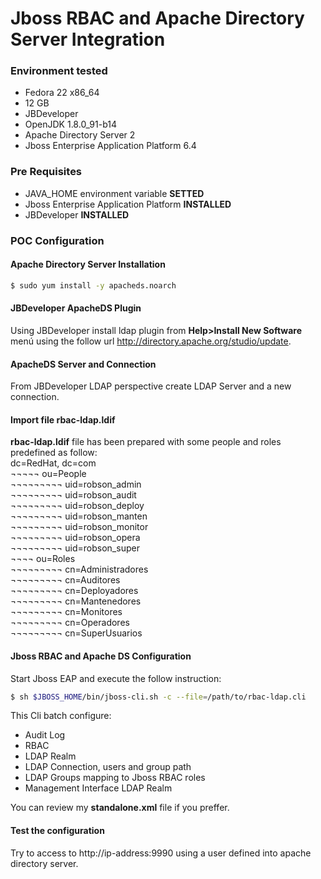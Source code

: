 # Jboss RBAC and Apache Directory Server Integration

### Environment tested
- Fedora 22 x86_64
- 12 GB
- JBDeveloper
- OpenJDK 1.8.0_91-b14
- Apache Directory Server 2
- Jboss Enterprise Application Platform 6.4

### Pre Requisites
- JAVA_HOME environment variable **SETTED**
- Jboss Enterprise Application Platform **INSTALLED**
- JBDeveloper **INSTALLED**

### POC Configuration
#### Apache Directory Server Installation
```sh
$ sudo yum install -y apacheds.noarch
```

#### JBDeveloper ApacheDS Plugin
Using JBDeveloper install ldap plugin from **Help>Install New Software** menú using the follow url
http://directory.apache.org/studio/update.

#### ApacheDS Server and Connection
From JBDeveloper LDAP perspective create LDAP Server and a new connection.

#### Import file rbac-ldap.ldif 
**rbac-ldap.ldif** file has been prepared with some people and roles predefined as follow:  
dc=RedHat, dc=com  
¬¬¬¬¬ ou=People  
¬¬¬¬¬¬¬¬¬ uid=robson_admin  
¬¬¬¬¬¬¬¬¬ uid=robson_audit  
¬¬¬¬¬¬¬¬¬ uid=robson_deploy  
¬¬¬¬¬¬¬¬¬ uid=robson_manten  
¬¬¬¬¬¬¬¬¬ uid=robson_monitor  
¬¬¬¬¬¬¬¬¬ uid=robson_opera  
¬¬¬¬¬¬¬¬¬ uid=robson_super  
¬¬¬¬ ou=Roles  
¬¬¬¬¬¬¬¬¬ cn=Administradores  
¬¬¬¬¬¬¬¬¬ cn=Auditores  
¬¬¬¬¬¬¬¬¬ cn=Deployadores  
¬¬¬¬¬¬¬¬¬ cn=Mantenedores  
¬¬¬¬¬¬¬¬¬ cn=Monitores  
¬¬¬¬¬¬¬¬¬ cn=Operadores  
¬¬¬¬¬¬¬¬¬ cn=SuperUsuarios  

#### Jboss RBAC and Apache DS Configuration
Start Jboss EAP and execute the follow instruction:
```sh
$ sh $JBOSS_HOME/bin/jboss-cli.sh -c --file=/path/to/rbac-ldap.cli
```

This Cli batch configure:
- Audit Log
- RBAC
- LDAP Realm
- LDAP Connection, users and group path
- LDAP Groups mapping to Jboss RBAC roles
- Management Interface LDAP Realm  

You can review my **standalone.xml** file if you preffer.

#### Test the configuration
Try to access to http://ip-address:9990 using a user defined into apache directory server.
